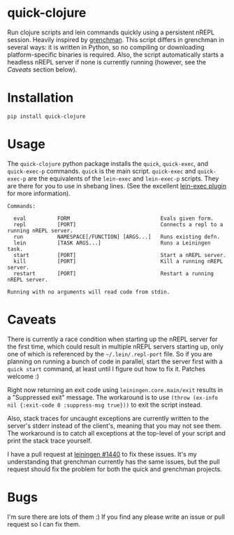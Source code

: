 quick-clojure
=============

Run clojure scripts and lein commands quickly using a persistent nREPL session. Heavily inspired by [grenchman](http://leiningen.org/grench.html). This script differs in grenchman in several ways: it is written in Python, so no compiling or downloading platform-specific binaries is required. Also, the script automatically starts a headless nREPL server if none is currently running (however, see the *Caveats* section below).

Installation
============

```pip install quick-clojure```

Usage
=====

The ```quick-clojure``` python package installs the ```quick```, ```quick-exec```, and ```quick-exec-p``` commands. ```quick``` is the main script. ```quick-exec``` and ```quick-exec-p``` are the equivalents of the ```lein-exec``` and ```lein-exec-p``` scripts. They are there for you to use in shebang lines. (See the excellent [lein-exec plugin](https://github.com/kumarshantanu/lein-exec) for more information).

```
Commands:

  eval          FORM                             Evals given form.
  repl          [PORT]                           Connects a repl to a running nREPL server.
  run           NAMESPACE[/FUNCTION] [ARGS...]   Runs existing defn.
  lein          [TASK ARGS...]                   Runs a Leiningen task.
  start         [PORT]                           Start a nREPL server.
  kill          [PORT]                           Kill a running nREPL server.
  restart       [PORT]                           Restart a running nREPL server.

Running with no arguments will read code from stdin.
```

Caveats
=========

There is currently a race condition when starting up the nREPL server for the first time, which could result in multiple nREPL servers starting up, only one of which is referenced by the ```~/.lein/.repl-port``` file. So if you are planning on running a bunch of code in parallel, start the server first with a ```quick start``` command, at least until I figure out how to fix it. Patches welcome :)

Right now returning an exit code using ```leiningen.core.main/exit``` results in a "Suppressed exit" message. The workaround is to use ```(throw (ex-info nil {:exit-code 0 :suppress-msg true}))``` to exit the script instead.

Also, stack traces for uncaught exceptions are currently written to the server's stderr instead of the client's, meaning that you may not see them. The workaround is to catch all exceptions at the top-level of your script and print the stack trace yourself. 

I have a pull request at [leiningen #1440](https://github.com/technomancy/leiningen/pull/1440) to fix these issues. It's my understanding that grenchman currently has the same issues, but the pull request should fix the problem for both the quick and grenchman projects.

Bugs
=========

I'm sure there are lots of them :) If you find any please write an issue or pull request so I can fix them.

